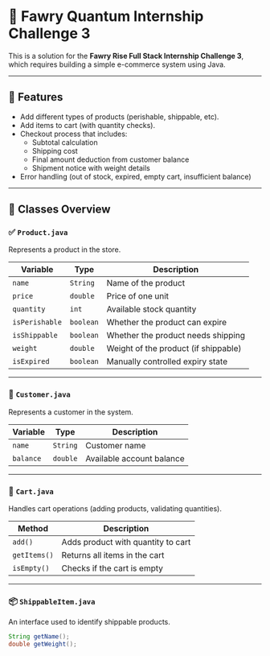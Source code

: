 # 🛒 Fawry Quantum Internship Challenge 3

This is a solution for the **Fawry Rise Full Stack Internship Challenge 3**, which requires building a simple e-commerce system using Java.

---

## 🚀 Features

- Add different types of products (perishable, shippable, etc).
- Add items to cart (with quantity checks).
- Checkout process that includes:
  - Subtotal calculation
  - Shipping cost
  - Final amount deduction from customer balance
  - Shipment notice with weight details
- Error handling (out of stock, expired, empty cart, insufficient balance)

---

## 🧾 Classes Overview

### ✅ `Product.java`

Represents a product in the store.

| Variable         | Type      | Description                           |
|------------------|-----------|---------------------------------------|
| `name`           | `String`  | Name of the product                   |
| `price`          | `double`  | Price of one unit                     |
| `quantity`       | `int`     | Available stock quantity              |
| `isPerishable`   | `boolean` | Whether the product can expire        |
| `isShippable`    | `boolean` | Whether the product needs shipping    |
| `weight`         | `double`  | Weight of the product (if shippable)  |
| `isExpired`      | `boolean` | Manually controlled expiry state      |

---

### 👤 `Customer.java`

Represents a customer in the system.

| Variable   | Type      | Description            |
|------------|-----------|------------------------|
| `name`     | `String`  | Customer name          |
| `balance`  | `double`  | Available account balance |

---

### 🛒 `Cart.java`

Handles cart operations (adding products, validating quantities).

| Method       | Description                                 |
|--------------|---------------------------------------------|
| `add()`      | Adds product with quantity to cart          |
| `getItems()` | Returns all items in the cart               |
| `isEmpty()`  | Checks if the cart is empty                 |

---

### 📦 `ShippableItem.java`

An interface used to identify shippable products.

```java
String getName();
double getWeight();
